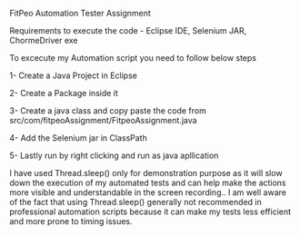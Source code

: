 FitPeo Automation Tester Assignment

Requirements to execute the code - Eclipse IDE, Selenium JAR, ChormeDriver exe

To excecute my Automation script you need to follow below steps

1- Create a Java Project in Eclipse

2- Create a Package inside it

3- Create a java class and copy paste the code from src/com/fitpeoAssignment/FitpeoAssignment.java

4- Add the Selenium jar in ClassPath

5- Lastly run by right clicking and run as java apllication


I have used Thread.sleep() only for demonstration purpose as it will slow down the execution of my automated tests and can help make the actions more visible and understandable in the screen recording.. I am well aware of the fact that using Thread.sleep() generally not recommended in professional automation scripts because it can make my tests less efficient and more prone to timing issues.
